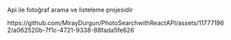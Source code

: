 <p>Api ile fotoğraf arama ve listeleme projesidir</p>
<div>
  https://github.com/MirayDurgun/PhotoSearchwithReactAPI/assets/117771962/a062520b-7f1c-4721-9338-88fada5fe626

</div>
